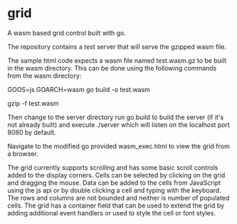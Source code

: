 # grid

A wasm based grid control built with go.

The repository contains a test server that will serve the gzipped wasm file.

The sample html code expects a wasm file named test.wasm.gz to be built in the wasm directory. This can be done using the following commands from the wasm directory:

GOOS=js GOARCH=wasm go build -o test.wasm

gzip -f test.wasm

Then change to the server directory run go build to build the server (if it's not already built) and execute ./server which will listen on the localhost port 8080 by default.

Navigate to the modified go provided wasm_exec.html to view the grid from a browser.

The grid currently supports scrolling and has some basic scroll controls added to the display corners. Cells can be selected by clicking on the grid and dragging the mouse. Data can be added to the cells from JavaScript using the js api or by double clicking a cell and typing with the keyboard. The rows and columns are not bounded and neither is number of populated cells. The grid has a container field that can be used to extend the grid by adding additional event handlers or used to style the cell or font styles.
